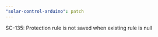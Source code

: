 ```yaml
---
"solar-control-arduino": patch
---
```


SC-135: Protection rule is not saved when existing rule is null
